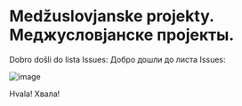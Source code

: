 # Medžuslovjanske projekty. Меджусловјанске пројекты.

Dobro došli do lista Issues:
Добро дошли до листа Issues:

![image](https://user-images.githubusercontent.com/1962469/143872376-3492815b-344c-45ee-bc6c-326c196f2c36.png)

Hvala! Хвала!
